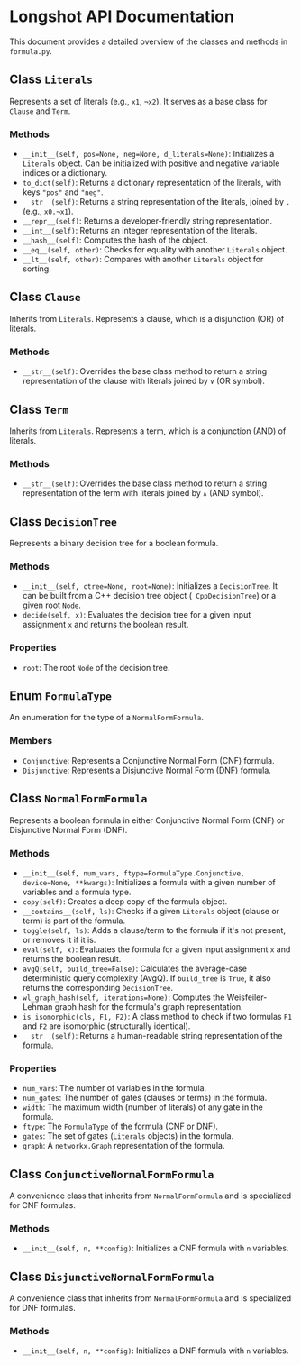 # Longshot API Documentation

This document provides a detailed overview of the classes and methods in `formula.py`.

## Class `Literals`

Represents a set of literals (e.g., `x1`, `¬x2`). It serves as a base class for `Clause` and `Term`.

### Methods

-   `__init__(self, pos=None, neg=None, d_literals=None)`: Initializes a `Literals` object. Can be initialized with positive and negative variable indices or a dictionary.
-   `to_dict(self)`: Returns a dictionary representation of the literals, with keys `"pos"` and `"neg"`.
-   `__str__(self)`: Returns a string representation of the literals, joined by `.` (e.g., `x0.¬x1`).
-   `__repr__(self)`: Returns a developer-friendly string representation.
-   `__int__(self)`: Returns an integer representation of the literals.
-   `__hash__(self)`: Computes the hash of the object.
-   `__eq__(self, other)`: Checks for equality with another `Literals` object.
-   `__lt__(self, other)`: Compares with another `Literals` object for sorting.

## Class `Clause`

Inherits from `Literals`. Represents a clause, which is a disjunction (OR) of literals.

### Methods

-   `__str__(self)`: Overrides the base class method to return a string representation of the clause with literals joined by `∨` (OR symbol).

## Class `Term`

Inherits from `Literals`. Represents a term, which is a conjunction (AND) of literals.

### Methods

-   `__str__(self)`: Overrides the base class method to return a string representation of the term with literals joined by `∧` (AND symbol).

## Class `DecisionTree`

Represents a binary decision tree for a boolean formula.

### Methods

-   `__init__(self, ctree=None, root=None)`: Initializes a `DecisionTree`. It can be built from a C++ decision tree object (`_CppDecisionTree`) or a given root `Node`.
-   `decide(self, x)`: Evaluates the decision tree for a given input assignment `x` and returns the boolean result.

### Properties

-   `root`: The root `Node` of the decision tree.

## Enum `FormulaType`

An enumeration for the type of a `NormalFormFormula`.

### Members

-   `Conjunctive`: Represents a Conjunctive Normal Form (CNF) formula.
-   `Disjunctive`: Represents a Disjunctive Normal Form (DNF) formula.

## Class `NormalFormFormula`

Represents a boolean formula in either Conjunctive Normal Form (CNF) or Disjunctive Normal Form (DNF).

### Methods

-   `__init__(self, num_vars, ftype=FormulaType.Conjunctive, device=None, **kwargs)`: Initializes a formula with a given number of variables and a formula type.
-   `copy(self)`: Creates a deep copy of the formula object.
-   `__contains__(self, ls)`: Checks if a given `Literals` object (clause or term) is part of the formula.
-   `toggle(self, ls)`: Adds a clause/term to the formula if it's not present, or removes it if it is.
-   `eval(self, x)`: Evaluates the formula for a given input assignment `x` and returns the boolean result.
-   `avgQ(self, build_tree=False)`: Calculates the average-case deterministic query complexity (AvgQ). If `build_tree` is `True`, it also returns the corresponding `DecisionTree`.
-   `wl_graph_hash(self, iterations=None)`: Computes the Weisfeiler-Lehman graph hash for the formula's graph representation.
-   `is_isomorphic(cls, F1, F2)`: A class method to check if two formulas `F1` and `F2` are isomorphic (structurally identical).
-   `__str__(self)`: Returns a human-readable string representation of the formula.

### Properties

-   `num_vars`: The number of variables in the formula.
-   `num_gates`: The number of gates (clauses or terms) in the formula.
-   `width`: The maximum width (number of literals) of any gate in the formula.
-   `ftype`: The `FormulaType` of the formula (CNF or DNF).
-   `gates`: The set of gates (`Literals` objects) in the formula.
-   `graph`: A `networkx.Graph` representation of the formula.

## Class `ConjunctiveNormalFormFormula`

A convenience class that inherits from `NormalFormFormula` and is specialized for CNF formulas.

### Methods

-   `__init__(self, n, **config)`: Initializes a CNF formula with `n` variables.

## Class `DisjunctiveNormalFormFormula`

A convenience class that inherits from `NormalFormFormula` and is specialized for DNF formulas.

### Methods

-   `__init__(self, n, **config)`: Initializes a DNF formula with `n` variables.


